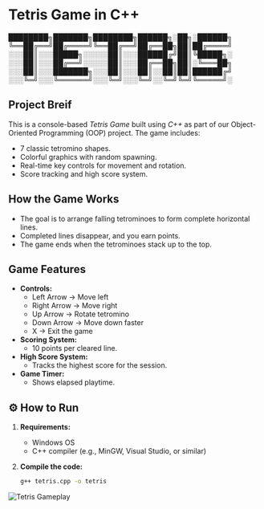 # Tetris Game in C++

████████╗███████╗████████╗██████╗░██╗░██████╗
╚══██╔══╝██╔════╝╚══██╔══╝██╔══██╗██║██╔════╝
░░░██║░░░█████╗░░░░░██║░░░██████╔╝██║╚█████╗░
░░░██║░░░██╔══╝░░░░░██║░░░██╔══██╗██║░╚═══██╗
░░░██║░░░███████╗░░░██║░░░██║░░██║██║██████╔╝
░░░╚═╝░░░╚══════╝░░░╚═╝░░░╚═╝░░╚═╝╚═╝╚═════╝░
## Project Breif

This is a console-based *Tetris Game* built using *C++* as part of our Object-Oriented Programming (OOP) project. The game includes:

- 7 classic tetromino shapes.
- Colorful graphics with random spawning.
- Real-time key controls for movement and rotation.
- Score tracking and high score system.

## How the Game Works

- The goal is to arrange falling tetrominoes to form complete horizontal lines.
- Completed lines disappear, and you earn points.
- The game ends when the tetrominoes stack up to the top.

## Game Features

- **Controls:**
  - Left Arrow → Move left
  - Right Arrow → Move right
  - Up Arrow → Rotate tetromino
  - Down Arrow → Move down faster
  - X → Exit the game
- **Scoring System:**
  - 10 points per cleared line.
- **High Score System:**
  - Tracks the highest score for the session.
- **Game Timer:**
  - Shows elapsed playtime.

## ⚙ How to Run

1. **Requirements:**
   - Windows OS
   - C++ compiler (e.g., MinGW, Visual Studio, or similar)

2. **Compile the code:**

   ```bash
   g++ tetris.cpp -o tetris
 ![Tetris Gameplay](tetris_final.gif)

